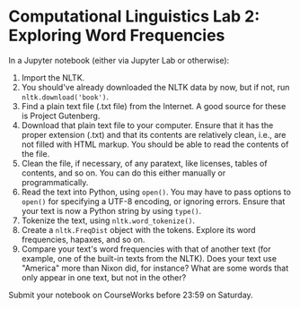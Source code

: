 # Computational Linguistics Lab 2: Exploring Word Frequencies

In a Jupyter notebook (either via Jupyter Lab or otherwise): 

1. Import the NLTK. 
2. You should've already downloaded the NLTK data by now, but if not, run `nltk.download('book')`. 
3. Find a plain text file (.txt file) from the Internet. A good source for these is Project Gutenberg. 
4. Download that plain text file to your computer. Ensure that it has the proper extension (.txt) and that its contents are relatively clean, i.e., are not filled with HTML markup. You should be able to read the contents of the file. 
5. Clean the file, if necessary, of any paratext, like licenses, tables of contents, and so on. You can do this either manually or programmatically.
6. Read the text into Python, using `open()`. You may have to pass options to `open()` for specifying a UTF-8 encoding, or ignoring errors. Ensure that your text is now a Python string by using `type()`. 
7. Tokenize the text, using `nltk.word_tokenize()`. 
8. Create a `nltk.FreqDist` object with the tokens. Explore its word frequencies, hapaxes, and so on. 
9. Compare your text's word frequencies with that of another text (for example, one of the built-in texts from the NLTK). Does your text use "America" more than Nixon did, for instance? What are some words that only appear in one text, but not in the other? 

Submit your notebook on CourseWorks before 23:59 on Saturday.
